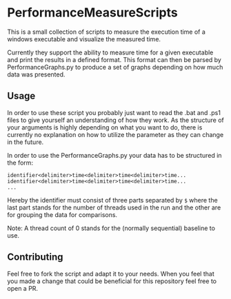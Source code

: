 # PerformanceMeasureScripts
This is a small collection of scripts to measure the execution time of a windows executable and visualize the measured time.

Currently they support the ability to measure time for a given executable and print the results in a defined format. This format can then be parsed by PerformanceGraphs.py to produce a set of graphs depending on how much data was presented.

## Usage
In order to use these script you probably just want to read the .bat and .ps1 files to give yourself an understanding of how they work. As the structure of your arguments is highly depending on what you want to do, there is currently no explanation on how to utilize the parameter as they can change in the future.

In order to use the PerformanceGraphs.py your data has to be structured in the form:
```
identifier<delimiter>time<delimiter>time<delimiter>time...
identifier<delimiter>time<delimiter>time<delimiter>time...
...
```
Hereby the identifier must consist of three parts separated by `$` where the last part stands for the number of threads used in the run and the other are for grouping the data for comparisons.

Note: A thread count of 0 stands for the (normally sequential) baseline to use.

## Contributing
Feel free to fork the script and adapt it to your needs. When you feel that you made a change that could be beneficial for this repository feel free to open a PR.
